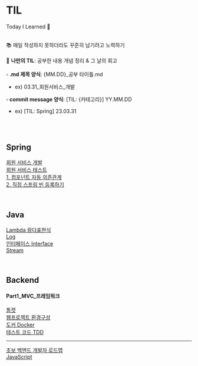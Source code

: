 # TIL
Today I Learned 📝
<br><br>

📚 매일 작성하지 못하더라도 꾸준히 남기려고 노력하기 <br><br>
🐥 **나만의 TIL**: 공부한 내용 개념 정리 & 그 날의 회고 <br><br>
▫️ **.md 제목 양식**: {MM.DD}_공부 타이틀.md <br>
  - ex) 03.31_회원서비스_개발 <br>
  
▫️ **commit message 양식**: [TIL: {카테고리}] YY.MM.DD 
  - ex) [TIL: Spring] 23.03.31

<br><br>

## Spring
[회원 서비스 개발](https://github.com/hyebinnn/TIL/blob/main/Spring/03.31_%ED%9A%8C%EC%9B%90%EC%84%9C%EB%B9%84%EC%8A%A4_%EA%B0%9C%EB%B0%9C.md) <br>
[회원 서비스 테스트](https://github.com/hyebinnn/TIL/blob/main/Spring/04.03_%ED%9A%8C%EC%9B%90%EC%84%9C%EB%B9%84%EC%8A%A4_%ED%85%8C%EC%8A%A4%ED%8A%B8.md) <br>
[1. 컴포넌트 자동 의존관계](https://github.com/hyebinnn/TIL/blob/main/Spring/04.04_%EC%BB%B4%ED%8F%AC%EB%84%8C%ED%8A%B8_%EC%9E%90%EB%8F%99%EC%9D%98%EC%A1%B4%EA%B4%80%EA%B3%84.md)
<br>
[2. 직접 스프링 빈 등록하기](https://github.com/hyebinnn/TIL/blob/main/Spring/04.13_%EC%A7%81%EC%A0%91_%EC%8A%A4%ED%94%84%EB%A7%81%EB%B9%88_%EB%93%B1%EB%A1%9D.md)

<br>

## Java
[Lambda 람다표현식](https://github.com/hyebinnn/TIL/blob/main/Java/04.04_Lambda_Expression.md)<br>
[Log](https://github.com/hyebinnn/TIL/blob/main/Java/04.07_Log.md)<br>
[인터페이스 Interface](https://github.com/hyebinnn/TIL/blob/main/Java/05.12_Interface.md)<br>
[Stream](https://github.com/hyebinnn/TIL/blob/main/Java/05.12_Stream.md)<br>

<br>

## Backend
#### Part1_MVC_프레임워크
[톰캣](https://github.com/hyebinnn/TIL/blob/main/Backend/Part1_MVC_%ED%94%84%EB%A0%88%EC%9E%84%EC%9B%8C%ED%81%AC/04.26_Tomcat.md)<br>
[웹프로젝트 환경구성](https://github.com/hyebinnn/TIL/blob/main/Backend/Part1_MVC_%ED%94%84%EB%A0%88%EC%9E%84%EC%9B%8C%ED%81%AC/04.28_%EC%9B%B9%ED%94%84%EB%A1%9C%EC%A0%9D%ED%8A%B8_%ED%99%98%EA%B2%BD%EA%B5%AC%EC%84%B1.md)<br>
[도커 Docker](https://github.com/hyebinnn/TIL/blob/main/Backend/Part1_MVC_%ED%94%84%EB%A0%88%EC%9E%84%EC%9B%8C%ED%81%AC/07.16_Docker.md)<br>
[테스트 코드 TDD](https://github.com/hyebinnn/TIL/blob/main/Backend/Part1_MVC_%ED%94%84%EB%A0%88%EC%9E%84%EC%9B%8C%ED%81%AC/07.19_%ED%85%8C%EC%8A%A4%ED%8A%B8%EC%BD%94%EB%93%9C.md)<br>

---

[초보 백엔드 개발자 로드맵](https://github.com/hyebinnn/TIL/blob/main/Backend/07.24_%EC%B4%88%EB%B3%B4_%EB%B0%B1%EC%97%94%EB%93%9C%EA%B0%9C%EB%B0%9C%EC%9E%90_%EB%A1%9C%EB%93%9C%EB%A7%B5.md)<br>
[JavaScript](https://github.com/hyebinnn/TIL/blob/main/Backend/Part1_MVC_%ED%94%84%EB%A0%88%EC%9E%84%EC%9B%8C%ED%81%AC/07.25_JavaScript.md)<br>
